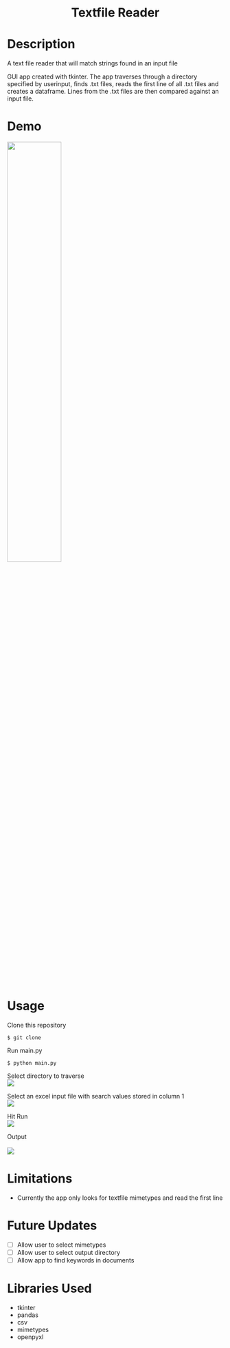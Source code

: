 # <h1 align=center> Textfile Reader </h1>
# Description
A text file reader that will match strings found in an input file

GUI app created with tkinter. The app traverses through a directory specified by userinput, finds .txt files, reads the first line of all .txt files and creates a dataframe.
Lines from the .txt files are then compared against an input file.

# Demo
<img src='https://media.giphy.com/media/8LhD9OvghLsxtbIFep/giphy.gif' width=50% height=auto >

# Usage
Clone this repository <br>
```
$ git clone
```
Run main.py <br>
```
$ python main.py
```
Select directory to traverse <br>
<img src='https://user-images.githubusercontent.com/73659708/123164679-43c6d900-d441-11eb-8f62-b74e72887167.png'> <br>

Select an excel input file with search values stored in column 1 <br>
<img src='https://user-images.githubusercontent.com/73659708/123164882-8092d000-d441-11eb-911c-73be3d6c9fd9.png'> <br>

Hit Run <br>
<img src='https://user-images.githubusercontent.com/73659708/123165472-470e9480-d442-11eb-8aed-e8e935007137.png'>

Output <br><br>
<img src='https://user-images.githubusercontent.com/73659708/123165326-175f8c80-d442-11eb-95e1-4e4f80bffff9.png'>

# Limitations
- Currently the app only looks for textfile mimetypes and read the first line

# Future Updates
- [ ] Allow user to select mimetypes
- [ ] Allow user to select output directory
- [ ] Allow app to find keywords in documents

# Libraries Used
- tkinter
- pandas
- csv
- mimetypes
- openpyxl

